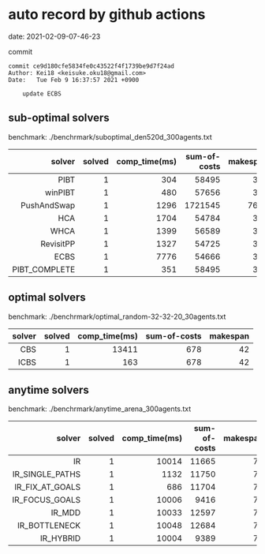 auto record by github actions
===
date: 2021-02-09-07-46-23

commit
```
commit ce9d180cfe5834fe0c43522f4f1739be9d7f24ad
Author: Kei18 <keisuke.oku18@gmail.com>
Date:   Tue Feb 9 16:37:57 2021 +0900

    update ECBS

```

## sub-optimal solvers
benchmark: ./benchrmark/suboptimal_den520d_300agents.txt

|solver | solved | comp_time(ms) | sum-of-costs | makespan |
| ---: | ---: | ---: | ---: | ---: |
| PIBT | 1 | 304 | 58495 | 386 |
| winPIBT | 1 | 480 | 57656 | 392 |
| PushAndSwap | 1 | 1296 | 1721545 | 7664 |
| HCA | 1 | 1704 | 54784 | 386 |
| WHCA | 1 | 1399 | 56589 | 386 |
| RevisitPP | 1 | 1327 | 54725 | 392 |
| ECBS | 1 | 7776 | 54666 | 389 |
| PIBT_COMPLETE | 1 | 351 | 58495 | 386 |

## optimal solvers
benchmark: ./benchrmark/optimal_random-32-32-20_30agents.txt

|solver | solved | comp_time(ms) | sum-of-costs | makespan |
| ---: | ---: | ---: | ---: | ---: |
| CBS | 1 | 13411 | 678 | 42 |
| ICBS | 1 | 163 | 678 | 42 |

## anytime solvers
benchmark: ./benchrmark/anytime_arena_300agents.txt

|solver | solved | comp_time(ms) | sum-of-costs | makespan |
| ---: | ---: | ---: | ---: | ---: |
| IR | 1 | 10014 | 11665 | 79 |
| IR_SINGLE_PATHS | 1 | 1132 | 11750 | 79 |
| IR_FIX_AT_GOALS | 1 | 686 | 11704 | 79 |
| IR_FOCUS_GOALS | 1 | 10006 | 9416 | 79 |
| IR_MDD | 1 | 10033 | 12597 | 79 |
| IR_BOTTLENECK | 1 | 10048 | 12684 | 79 |
| IR_HYBRID | 1 | 10004 | 9389 | 79 |
